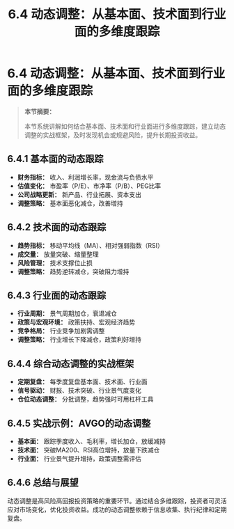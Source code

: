 ﻿---
title: 6.4 动态调整：从基本面、技术面到行业面的多维度跟踪
lang: zh
alt: /en/006_Chapter6/6.4_Dynamic_Adjustment_en
layout: ../../layouts/Layout.astro
---

# 6.4 动态调整：从基本面、技术面到行业面的多维度跟踪

> **本节摘要：**
> 
> 本节系统讲解如何结合基本面、技术面和行业面进行多维度跟踪，建立动态调整的实战框架，及时发现机会或规避风险，提升长期投资收益。

## 6.4.1 基本面的动态跟踪

- **财务指标：** 收入、利润增长率，现金流与负债水平
- **估值变化：** 市盈率（P/E）、市净率（P/B）、PEG比率
- **公司战略更新：** 新产品、行业拓展、资本支出
- **调整策略：** 基本面恶化减仓，改善增持

## 6.4.2 技术面的动态跟踪

- **趋势指标：** 移动平均线（MA）、相对强弱指数（RSI）
- **成交量：** 放量突破、缩量整理
- **风险管理：** 技术支撑位止损
- **调整策略：** 趋势逆转减仓，突破阻力增持

## 6.4.3 行业面的动态跟踪

- **行业周期：** 景气周期加仓，衰退减仓
- **政策与宏观环境：** 政策扶持、宏观经济趋势
- **竞争格局：** 行业竞争加剧需调整
- **调整策略：** 行业增长下降减仓，政策利好增持

## 6.4.4 综合动态调整的实战框架

- **定期复盘：** 每季度复盘基本面、技术面、行业面
- **信号驱动：** 财报、技术突破、行业景气度变化
- **仓位动态调整：** 分批调整，趋势强时可用杠杆工具

## 6.4.5 实战示例：AVGO的动态调整

- **基本面：** 跟踪季度收入、毛利率，增长加仓，放缓减持
- **技术面：** 突破MA200、RSI高位增持，放量下跌减仓
- **行业面：** 行业景气提升增持，政策调整需评估

## 6.4.6 总结与展望

动态调整是高风险高回报投资策略的重要环节。通过结合多维跟踪，投资者可灵活应对市场变化，优化投资收益。成功的动态调整依赖于信息收集、执行纪律和定期复盘。
